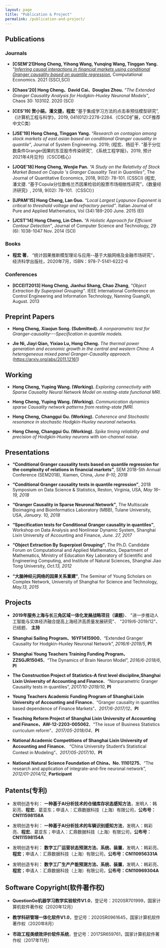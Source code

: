 ```yaml
---
layout: page
title: "Publication & Project"
permalink: /publication-and-project/
---
```


## Publications

### Journals
* **[CSEM'21]Hong Cheng, Yihong Wang, Yunqing Wang, Tinggan Yang.** *"[Inferring causal interactions in financial markets using conditional Granger causality based on quantile regression](https://link.springer.com/article/10.1007/s10614-021-10107-8)*, Computational Economics. 2021 (SSCI,SCI)

* **[Chaos’20] Hong Cheng、David Cai、Douglas Zhou.** *“The Extended Granger Causality Analysis for Hodgkin-Huxley Neuronal Models”*, Chaos 30: 103102. 2020 (SCI)

* **[CES’19] 贺小娟，潘文捷，程宏** “基于集成学习方法的点击率预估模型研究”, 《计算机工程与科学》，2019, 041(012):2278-2284.（CSCD扩展，CCF推荐中文C类）

* **[JSE’19] Hong Cheng, Tinggan Yang.** *“Research on contagion among stock markets of east asian based on conditional Granger causality in quantile”*, Journal of System Engineering. 2019; (程宏、杨廷干. “基于分位数条件Granger因果的东亚股市传染研究”, 《系统工程学报》，2019, 预计2021年4月见刊)（CSCD核心）

* **[JOQE’18] Hong Cheng, Wenjie Pan.** *“A Study on the Relativity of Stock Market Based on Copula 's Granger Causality Test in Quantiles”*, The Journal of Quantitative Economics, 2018, 9(02): 78-101. (CSSCI) (程宏, 潘文捷. “基于Copula分位数格兰杰因果检验的股票市场相依性研究”，《数量经济研究》, 2018, 9(02): 78-101.（CSSCI）)

* **[IJPAM’15] Hong Cheng, Lan Guo.** *“Local Largest Lyapunov Exponent is critical to threshold voltage and refractory period”*. Italian Journal of Pure and Applied
Mathematics, Vol (34):189-200 June. 2015 (EI)

* **[JCST’14] Hong Cheng, Lin Chen.** *“A Holistic Approach for Efficient Contour Detection”*, Journal of Computer Science and Technology, 29 (6): 1038-1047 Nov.
2014 (SCI)

### Books
* **程宏 著**， “统计因果推断模型理论与应用--基于大脑网络及金融市场研究”，经济科学出版社，2020年7月，ISBN：978-7-5141-6222-6

### Conferences

* **[ICCEIT2013] Hong Cheng, Jianhui Shang, Chao Zhang**, *“Object Extraction By Superpixel Grouping”*. IEEE International Conference on Control Engineering and
Information Technology, Nanning GuangXi, August. 2013

## Preprint Papers
* **Hong Cheng, Xiaojun Song. (Submitted).** *A nonparametric test for Granger-causality---Specification in quantile models.*

* **Jie Ni, Jiayi Qian, Yixiao Lu, Hong Cheng.** *The thermal power generation and economic growth in the central and western China: A heterogeneous mixed panel Granger-Causality approach.* (https://arxiv.org/abs/2011.12161)
 
## Working
* **Hong Cheng, Yuping Wang. (Working).** *Exploring connectivity with Sparse Causality Neural Network Model on resting-state functional MRI.*

* **Hong Cheng, Yuping Wang. (Working).** *Communication dynamics sparse Causality network patterns from resting-state fMRI.*

* **Hong Cheng, Changgui Gu. (Working).** *Coherence and Stochastic resonance in stochastic Hodgkin-Huxley neuronal networks.*

* **Hong Cheng, Changgui Gu. (Working).** *Spike timing reliability and precision of Hodgkin-Huxley neurons with ion-channel noise.*

## Presentations
* **“Conditional Granger causality tests based on quantile regression for the complexity of relations in financial markets”**, SEM 2018-5th Annual Conference (SEM2018), Xiamen, China, *June 8–10, 2018* 

* **“Conditional Granger causality tests in quantile regression”**, 2018 Symposium on Data Science & Statistics, Reston, Virginia, USA, *May 16–19, 2018* 

* **“Granger Causality in Sparse Neuronal Network”**, The Multiscale Bioimaging and Bioinformatics Laboratory (MBB), Tulane University, USA, *January. 10, 2018* 

* **“Specification tests for Conditional Granger causality in quantiles”**, Workshop on Data Analysis and Nonlinear Dynamic System, Shanghai Lixin University of Accounting and Finance, *June. 27, 2017* 

* **“Object Extraction By Superpixel Grouping”**, The Ph.D. Candidate Forum on Computational and Applied Mathematics, Department of Mathematics, Ministry of Education Key Laboratory of Scientific and Engineering Computing, and Institute of Natural Sciences, Shanghai Jiao Tong University, *Oct.13, 2012*

* **“大脑神经元网络的因果关系重建”**, The Seminar of Young Scholars on Complex Network, University of Shanghai for Science and Technology, *May.13, 2015*

## Projects

* **2019年服务上海与长三角区域一体化发展战略项目（课题）**、 "进一步推动人工智能与实体经济融合提高上海经济高质量发展研究"、 "2019/6-2019/12"、 已结题、 **主持**

* **Shanghai Sailing Program、16YF1415900**、“Extended Granger Causality for Hodgkin-Huxley Neuronal Network”, *2016/6-2019/5*, **PI**

* **Shanghai Young Teachers Training Funding Program、ZZSGJR15045**、“The Dynamics of Brain Neuron Model”, *2016/6-2018/6*, **PI**

* **The Construction Project of Statistics-A first level discipline,Shanghai Lixin University of Accounting and Finance**、“Nonparametric Granger Causality tests in quantiles”, *2017/10-2019/10*, **PI**

* **Young Teachers Academic Funding Program of Shanghai Lixin University of Accounting and Finance**、“Granger causality in quantiles based dependence of Finance Markets”、*2017/6-2017/12*、**PI** 

* **Teaching Reform Project of Shanghai Lixin University of Accounting and Finance、AW-12-2203-005062**、“The issue of Business Statistics curriculum reform”、*2017/05-2018/04*、**PI** 

* **National Academic Competitions of Shanghai Lixin University of Accounting and Finance**、 “China University Student’s Statistical Contest in Modeling”、*2017/05-2017/10*、**PI** 

* **National Natural Science Foundation of China、No. 11101275**、“The research and application of integrate-and-fire neuronal network”, *2012/01-2014/12*, **Participant**

## Patents(专利)

* 发明创造专利： **一种基于AI分析技术的仓储库存状态感知方法**，发明人：韩彩亮、**程宏**、葛亚东；申请人：汇鼎数据科技（上海）有限公司，**公布号：CN111598158A**

* 发明创造专利： **一种基于AI分析技术的车辆识别感知方法**，发明人：韩彩亮、**程宏**、葛亚东；申请人：汇鼎数据科技（上海）有限公司，**公布号：CN111598154A**

* 发明创造专利： **数字工厂运营状态预测方法、系统、装置**，发明人：韩彩亮、**程宏**；申请人：汇鼎数据科技（上海）有限公司，**公布号：CN110956331A**

* 发明创造专利： **数字工厂生产产能预测方法、系统、装置**，发明人：韩彩亮、**程宏**；申请人：汇鼎数据科技（上海）有限公司，**公布号：CN110969304A**

## Software Copyright(软件著作权)

* **QuestionGo机器学习教学实验软件V1.0**，登记号：2020SR701999，国家计算机软件著作权（2020年12月）

* **教学科研管理一体化软件V1.0**，登记号：2020SR0961645，国家计算机软件著作权（2020年8月）

* **市政工程类绩效评价软件系统**，登记号：2017SR659761，国家计算机软件著作权（2017年11月）
